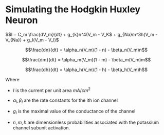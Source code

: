 #   **Simulating the Hodgkin Huxley Neuron**

$$I = C_m \frac{dV_m}{dt} + g_{k}n^4(V_m - V_K$ + g_{Na}m^3h(V_m - V_{Na}) + g_l(V_m - V_l)$

$$\frac{dn}{dt} = \alpha_n(V_m)(1 - n) - \beta_n(V_m)n$$

$$\frac{dm}{dt} = \alpha_m(V_m)(1 - m) - \beta_m(V_m)m$$

$$\frac{dh}{dt} = \alpha_h(V_m)(1 - h) - \beta_h(V_m)h$$

Where 
*   $I$ is the current per unit area $mA/cm^2$

*   $\alpha_i, \beta_i$ are the rate constants for the ith ion channel 

*   $g_i$ is the maximal value of the conductance of the channel 

*   $n, m, h$ are dimensionless probabilities associated with the potassium channel subunit activation. 




